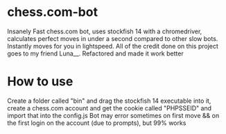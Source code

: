 # chess.com-bot
Insanely Fast chess.com bot, uses stockfish 14 with a chromedriver, calculates perfect moves in under a second compared to other slow bots. Instantly moves for you in lightspeed. All of the credit done on this project goes to my friend Luna__. Refactored and made it work better



# How to use
Create a folder called "bin" and drag the stockfish 14 executable into it, create a chess.com account and get the cookie called "PHPSSEID" and import that into the config.js
Bot may error sometimes on first move && on the first login on the account (due to prompts), but 99% works
